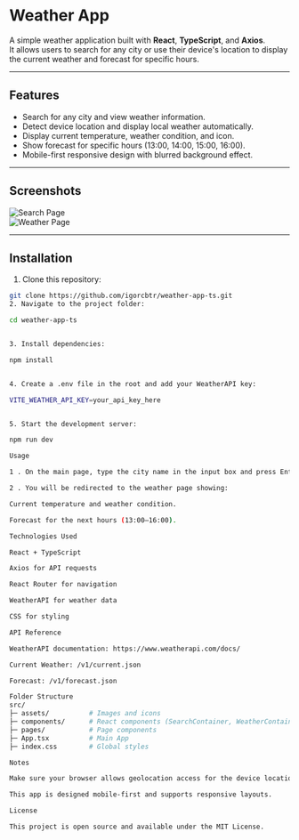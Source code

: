# Weather App

A simple weather application built with **React**, **TypeScript**, and **Axios**.  
It allows users to search for any city or use their device's location to display the current weather and forecast for specific hours.

---

## Features

- Search for any city and view weather information.
- Detect device location and display local weather automatically.
- Display current temperature, weather condition, and icon.
- Show forecast for specific hours (13:00, 14:00, 15:00, 16:00).
- Mobile-first responsive design with blurred background effect.

---

## Screenshots

![Search Page](./screenshots/search-page.png)  
![Weather Page](./screenshots/weather-page.png)

---

## Installation

1. Clone this repository:
```bash
git clone https://github.com/igorcbtr/weather-app-ts.git
2. Navigate to the project folder:

cd weather-app-ts


3. Install dependencies:

npm install


4. Create a .env file in the root and add your WeatherAPI key:

VITE_WEATHER_API_KEY=your_api_key_here


5. Start the development server:

npm run dev

Usage

1 . On the main page, type the city name in the input box and press Enter, or click Get Device Location to detect your location automatically.

2 . You will be redirected to the weather page showing:

Current temperature and weather condition.

Forecast for the next hours (13:00–16:00).

Technologies Used

React + TypeScript

Axios for API requests

React Router for navigation

WeatherAPI for weather data

CSS for styling

API Reference

WeatherAPI documentation: https://www.weatherapi.com/docs/

Current Weather: /v1/current.json

Forecast: /v1/forecast.json

Folder Structure
src/
├─ assets/          # Images and icons
├─ components/      # React components (SearchContainer, WeatherContainer)
├─ pages/           # Page components
├─ App.tsx          # Main App
├─ index.css        # Global styles

Notes

Make sure your browser allows geolocation access for the device location feature.

This app is designed mobile-first and supports responsive layouts.

License

This project is open source and available under the MIT License.
